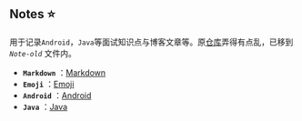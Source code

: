 Notes :star: 
-----------------

用于记录`Android`，`Java`等面试知识点与博客文章等。原[仓库](/Note-old)弄得有点乱，已移到 *`Note-old`* 文件内。


* **`Markdown`** ：[Markdown](/Note-old/Markdown)
* **`Emoji`** ：[Emoji](/emoji.md)
* **`Android`** ：[Android](/Android)
* **`Java`** ：[Java](/Java)